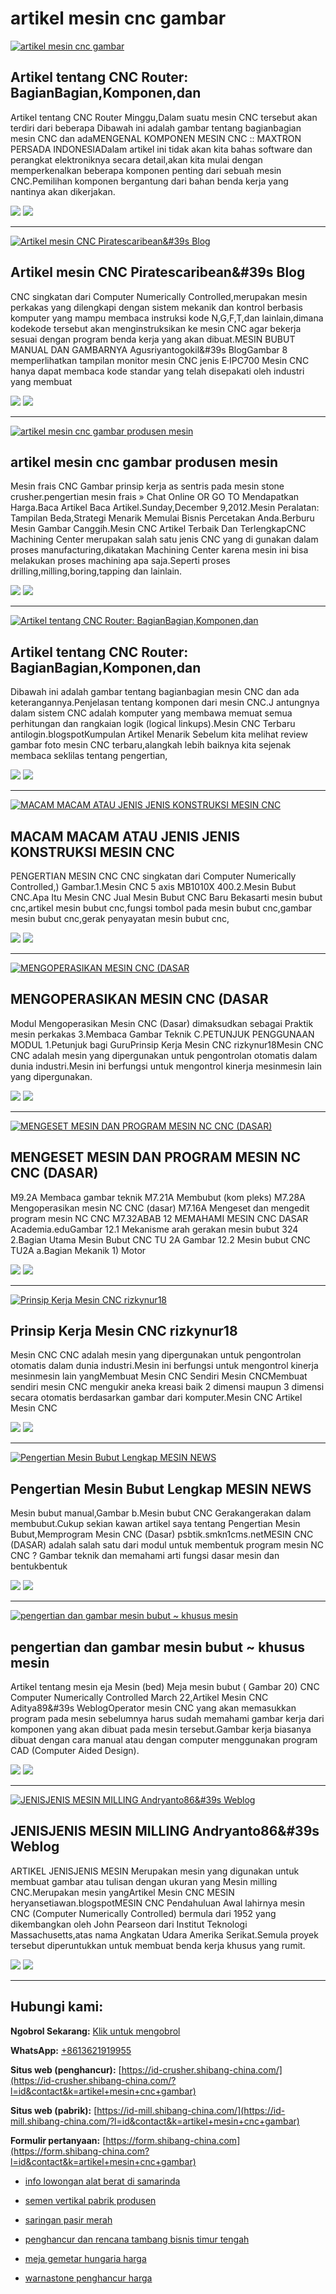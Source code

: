 # artikel mesin cnc gambar

<a href="https://swt.shibang-china.com/?l=id&img&k=artikel+mesin+cnc+gambar" target="_blank">![artikel mesin cnc gambar](http://static.shibang-china.com/all-800x300/1026.jpg)</a>

## Artikel tentang CNC Router: BagianBagian,Komponen,dan
Artikel tentang CNC Router Minggu,Dalam suatu mesin CNC tersebut akan terdiri dari beberapa Dibawah ini adalah gambar tentang bagianbagian mesin CNC dan adaMENGENAL KOMPONEN MESIN CNC :: MAXTRON PERSADA INDONESIADalam artikel ini tidak akan kita bahas software dan perangkat elektroniknya secara detail,akan kita mulai dengan memperkenalkan beberapa komponen penting dari sebuah mesin CNC.Pemilihan komponen bergantung dari bahan benda kerja yang nantinya akan dikerjakan.


<a href="https://whatsapp.shibangsoft.com/WhatsApp.php" target="_blank" title="WhatsApp">![](http://static.shibang-china.com/icon/whatsapp.png)</a> <a href="https://swt.shibang-china.com/?l=id&icon&k=artikel+mesin+cnc+gambar" target="_blank">![](http://static.shibang-china.com/icon/chat-id.png)</a>

---

<a href="https://swt.shibang-china.com/?l=id&img&k=artikel+mesin+cnc+gambar" target="_blank">![Artikel mesin CNC Piratescaribean&#39s Blog](http://static.shibang-china.com/all-800x300/446.jpg)</a>

## Artikel mesin CNC Piratescaribean&#39s Blog
CNC singkatan dari Computer Numerically Controlled,merupakan mesin perkakas yang dilengkapi dengan sistem mekanik dan kontrol berbasis komputer yang mampu membaca instruksi kode N,G,F,T,dan lainlain,dimana kodekode tersebut akan menginstruksikan ke mesin CNC agar bekerja sesuai dengan program benda kerja yang akan dibuat.MESIN BUBUT MANUAL DAN GAMBARNYA Agusriyantogokil&#39s BlogGambar 8 memperlihatkan tampilan monitor mesin CNC jenis E·IPC700 Mesin CNC hanya dapat membaca kode standar yang telah disepakati oleh industri yang membuat


<a href="https://whatsapp.shibangsoft.com/WhatsApp.php" target="_blank" title="WhatsApp">![](http://static.shibang-china.com/icon/whatsapp.png)</a> <a href="https://swt.shibang-china.com/?l=id&icon&k=artikel+mesin+cnc+gambar" target="_blank">![](http://static.shibang-china.com/icon/chat-id.png)</a>

---

<a href="https://swt.shibang-china.com/?l=id&img&k=artikel+mesin+cnc+gambar" target="_blank">![artikel mesin cnc gambar produsen mesin](http://static.shibang-china.com/all-800x300/424.jpg)</a>

## artikel mesin cnc gambar produsen mesin
Mesin frais CNC Gambar prinsip kerja as sentris pada mesin stone crusher.pengertian mesin frais » Chat Online OR GO TO Mendapatkan Harga.Baca Artikel Baca Artikel.Sunday,December 9,2012.Mesin Peralatan: Tampilan Beda,Strategi Menarik Memulai Bisnis Percetakan Anda.Berburu Mesin Gambar Canggih.Mesin CNC Artikel Terbaik Dan TerlengkapCNC Machining Center merupakan salah satu jenis CNC yang di gunakan dalam proses manufacturing,dikatakan Machining Center karena mesin ini bisa melakukan proses machining apa saja.Seperti proses drilling,milling,boring,tapping dan lainlain.


<a href="https://whatsapp.shibangsoft.com/WhatsApp.php" target="_blank" title="WhatsApp">![](http://static.shibang-china.com/icon/whatsapp.png)</a> <a href="https://swt.shibang-china.com/?l=id&icon&k=artikel+mesin+cnc+gambar" target="_blank">![](http://static.shibang-china.com/icon/chat-id.png)</a>

---

<a href="https://swt.shibang-china.com/?l=id&img&k=artikel+mesin+cnc+gambar" target="_blank">![Artikel tentang CNC Router: BagianBagian,Komponen,dan](http://static.shibang-china.com/all-800x300/316.jpg)</a>

## Artikel tentang CNC Router: BagianBagian,Komponen,dan
Dibawah ini adalah gambar tentang bagianbagian mesin CNC dan ada keterangannya.Penjelasan tentang komponen dari mesin CNC.J antungnya dalam sistem CNC adalah komputer yang membawa memuat semua perhitungan dan rangkaian logik (logical linkups).Mesin CNC Terbaru antilogin.blogspotKumpulan Artikel Menarik Sebelum kita melihat review gambar foto mesin CNC terbaru,alangkah lebih baiknya kita sejenak membaca seklilas tentang pengertian,


<a href="https://whatsapp.shibangsoft.com/WhatsApp.php" target="_blank" title="WhatsApp">![](http://static.shibang-china.com/icon/whatsapp.png)</a> <a href="https://swt.shibang-china.com/?l=id&icon&k=artikel+mesin+cnc+gambar" target="_blank">![](http://static.shibang-china.com/icon/chat-id.png)</a>

---

<a href="https://swt.shibang-china.com/?l=id&img&k=artikel+mesin+cnc+gambar" target="_blank">![MACAM MACAM ATAU JENIS JENIS KONSTRUKSI MESIN CNC](http://static.shibang-china.com/all-800x300/1504.jpg)</a>

## MACAM MACAM ATAU JENIS JENIS KONSTRUKSI MESIN CNC
PENGERTIAN MESIN CNC CNC singkatan dari Computer Numerically Controlled,) Gambar.1.Mesin CNC 5 axis MB1010X 400.2.Mesin Bubut CNC.Apa Itu Mesin CNC Jual Mesin Bubut CNC Baru Bekasarti mesin bubut cnc,artikel mesin bubut cnc,fungsi tombol pada mesin bubut cnc,gambar mesin bubut cnc,gerak penyayatan mesin bubut cnc,


<a href="https://whatsapp.shibangsoft.com/WhatsApp.php" target="_blank" title="WhatsApp">![](http://static.shibang-china.com/icon/whatsapp.png)</a> <a href="https://swt.shibang-china.com/?l=id&icon&k=artikel+mesin+cnc+gambar" target="_blank">![](http://static.shibang-china.com/icon/chat-id.png)</a>

---

<a href="https://swt.shibang-china.com/?l=id&img&k=artikel+mesin+cnc+gambar" target="_blank">![MENGOPERASIKAN MESIN CNC (DASAR](http://static.shibang-china.com/all-800x300/1163.jpg)</a>

## MENGOPERASIKAN MESIN CNC (DASAR
Modul Mengoperasikan Mesin CNC (Dasar) dimaksudkan sebagai Praktik mesin perkakas 3.Membaca Gambar Teknik C.PETUNJUK PENGGUNAAN MODUL 1.Petunjuk bagi GuruPrinsip Kerja Mesin CNC rizkynur18Mesin CNC CNC adalah mesin yang dipergunakan untuk pengontrolan otomatis dalam dunia industri.Mesin ini berfungsi untuk mengontrol kinerja mesinmesin lain yang dipergunakan.


<a href="https://whatsapp.shibangsoft.com/WhatsApp.php" target="_blank" title="WhatsApp">![](http://static.shibang-china.com/icon/whatsapp.png)</a> <a href="https://swt.shibang-china.com/?l=id&icon&k=artikel+mesin+cnc+gambar" target="_blank">![](http://static.shibang-china.com/icon/chat-id.png)</a>

---

<a href="https://swt.shibang-china.com/?l=id&img&k=artikel+mesin+cnc+gambar" target="_blank">![MENGESET MESIN DAN PROGRAM MESIN NC CNC (DASAR)](http://static.shibang-china.com/all-800x300/658.jpg)</a>

## MENGESET MESIN DAN PROGRAM MESIN NC CNC (DASAR)
M9.2A Membaca gambar teknik M7.21A Membubut (kom pleks) M7.28A Mengoperasikan mesin NC CNC (dasar) M7.16A Mengeset dan mengedit program mesin NC CNC M7.32ABAB 12 MEMAHAMI MESIN CNC DASAR Academia.eduGambar 12.1 Mekanisme arah gerakan mesin bubut 324 2.Bagian Utama Mesin Bubut CNC TU 2A Gambar 12.2 Mesin bubut CNC TU2A a.Bagian Mekanik 1) Motor


<a href="https://whatsapp.shibangsoft.com/WhatsApp.php" target="_blank" title="WhatsApp">![](http://static.shibang-china.com/icon/whatsapp.png)</a> <a href="https://swt.shibang-china.com/?l=id&icon&k=artikel+mesin+cnc+gambar" target="_blank">![](http://static.shibang-china.com/icon/chat-id.png)</a>

---

<a href="https://swt.shibang-china.com/?l=id&img&k=artikel+mesin+cnc+gambar" target="_blank">![Prinsip Kerja Mesin CNC rizkynur18](http://static.shibang-china.com/all-800x300/831.jpg)</a>

## Prinsip Kerja Mesin CNC rizkynur18
Mesin CNC CNC adalah mesin yang dipergunakan untuk pengontrolan otomatis dalam dunia industri.Mesin ini berfungsi untuk mengontrol kinerja mesinmesin lain yangMembuat Mesin CNC Sendiri Mesin CNCMembuat sendiri mesin CNC mengukir aneka kreasi baik 2 dimensi maupun 3 dimensi secara otomatis berdasarkan gambar dari komputer.Mesin CNC Artikel Mesin CNC


<a href="https://whatsapp.shibangsoft.com/WhatsApp.php" target="_blank" title="WhatsApp">![](http://static.shibang-china.com/icon/whatsapp.png)</a> <a href="https://swt.shibang-china.com/?l=id&icon&k=artikel+mesin+cnc+gambar" target="_blank">![](http://static.shibang-china.com/icon/chat-id.png)</a>

---

<a href="https://swt.shibang-china.com/?l=id&img&k=artikel+mesin+cnc+gambar" target="_blank">![Pengertian Mesin Bubut Lengkap MESIN NEWS](http://static.shibang-china.com/all-800x300/354.jpg)</a>

## Pengertian Mesin Bubut Lengkap MESIN NEWS
Mesin bubut manual,Gambar b.Mesin bubut CNC Gerakangerakan dalam membubut.Cukup sekian kawan artikel saya tentang Pengertian Mesin Bubut,Memprogram Mesin CNC (Dasar) psbtik.smkn1cms.netMESIN CNC (DASAR) adalah salah satu dari modul untuk membentuk program mesin NC CNC ? Gambar teknik dan memahami arti fungsi dasar mesin dan bentukbentuk


<a href="https://whatsapp.shibangsoft.com/WhatsApp.php" target="_blank" title="WhatsApp">![](http://static.shibang-china.com/icon/whatsapp.png)</a> <a href="https://swt.shibang-china.com/?l=id&icon&k=artikel+mesin+cnc+gambar" target="_blank">![](http://static.shibang-china.com/icon/chat-id.png)</a>

---

<a href="https://swt.shibang-china.com/?l=id&img&k=artikel+mesin+cnc+gambar" target="_blank">![pengertian dan gambar mesin bubut ~ khusus mesin](http://static.shibang-china.com/all-800x300/907.jpg)</a>

## pengertian dan gambar mesin bubut ~ khusus mesin
Artikel tentang mesin eja Mesin (bed) Meja mesin bubut ( Gambar 20) CNC Computer Numerically Controlled March 22,Artikel Mesin CNC Aditya89&#39s WeblogOperator mesin CNC yang akan memasukkan program pada mesin sebelumnya harus sudah memahami gambar kerja dari komponen yang akan dibuat pada mesin tersebut.Gambar kerja biasanya dibuat dengan cara manual atau dengan computer menggunakan program CAD (Computer Aided Design).


<a href="https://whatsapp.shibangsoft.com/WhatsApp.php" target="_blank" title="WhatsApp">![](http://static.shibang-china.com/icon/whatsapp.png)</a> <a href="https://swt.shibang-china.com/?l=id&icon&k=artikel+mesin+cnc+gambar" target="_blank">![](http://static.shibang-china.com/icon/chat-id.png)</a>

---

<a href="https://swt.shibang-china.com/?l=id&img&k=artikel+mesin+cnc+gambar" target="_blank">![JENISJENIS MESIN MILLING Andryanto86&#39s Weblog](http://static.shibang-china.com/all-800x300/556.jpg)</a>

## JENISJENIS MESIN MILLING Andryanto86&#39s Weblog
ARTIKEL JENISJENIS MESIN Merupakan mesin yang digunakan untuk membuat gambar atau tulisan dengan ukuran yang Mesin milling CNC.Merupakan mesin yangArtikel Mesin CNC MESIN heryansetiawan.blogspotMESIN CNC Pendahuluan Awal lahirnya mesin CNC (Computer Numerically Controlled) bermula dari 1952 yang dikembangkan oleh John Pearseon dari Institut Teknologi Massachusetts,atas nama Angkatan Udara Amerika Serikat.Semula proyek tersebut diperuntukkan untuk membuat benda kerja khusus yang rumit.


<a href="https://whatsapp.shibangsoft.com/WhatsApp.php" target="_blank" title="WhatsApp">![](http://static.shibang-china.com/icon/whatsapp.png)</a> <a href="https://swt.shibang-china.com/?l=id&icon&k=artikel+mesin+cnc+gambar" target="_blank">![](http://static.shibang-china.com/icon/chat-id.png)</a>

---
## Hubungi kami:

**Ngobrol Sekarang:** [Klik untuk mengobrol](https://swt.shibang-china.com?l=id&contact&k=artikel+mesin+cnc+gambar)

**WhatsApp:**  [+8613621919955](https://whatsapp.shibangsoft.com/WhatsApp.php)

**Situs web (penghancur):** [https://id-crusher.shibang-china.com/](https://id-crusher.shibang-china.com/?l=id&contact&k=artikel+mesin+cnc+gambar)

**Situs web (pabrik):** [https://id-mill.shibang-china.com/](https://id-mill.shibang-china.com/?l=id&contact&k=artikel+mesin+cnc+gambar)

**Formulir pertanyaan:** [https://form.shibang-china.com](https://form.shibang-china.com?l=id&contact&k=artikel+mesin+cnc+gambar)

* [info lowongan alat berat di samarinda](../33/info%20lowongan%20alat%20berat%20di%20samarinda.md)

* [semen vertikal pabrik produsen](../32/semen%20vertikal%20pabrik%20produsen.md)

* [saringan pasir merah](../36/saringan%20pasir%20merah.md)

* [penghancur dan rencana tambang bisnis timur tengah](../34/penghancur%20dan%20rencana%20tambang%20bisnis%20timur%20tengah.md)

* [meja gemetar hungaria harga](../40/meja%20gemetar%20hungaria%20harga.md)

* [warnastone penghancur harga](../35/warnastone%20penghancur%20harga.md)